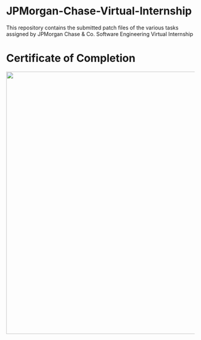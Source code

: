# JPMorgan-Chase-Virtual-Internship

This repository contains the submitted patch files of the various tasks assigned by JPMorgan Chase & Co. Software Engineering Virtual Internship

# Certificate of Completion

<img src="https://github.com/kapilahuja11/JPMorgan-Chase-Virtual-Internship1/blob/master/R5iK7HMxJGBgaSbvk_JPMorgan%20Chase_8avWBu2hiyoz4pQFy_completion_certificate_page-0001.jpg" height=700 width=1400 >

